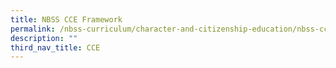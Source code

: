 ```yaml
---
title: NBSS CCE Framework
permalink: /nbss-curriculum/character-and-citizenship-education/nbss-cce-framework
description: ""
third_nav_title: CCE
---
```

